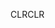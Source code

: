 <span data-ttu-id="eb984-101">CLR</span><span class="sxs-lookup"><span data-stu-id="eb984-101">CLR</span></span>